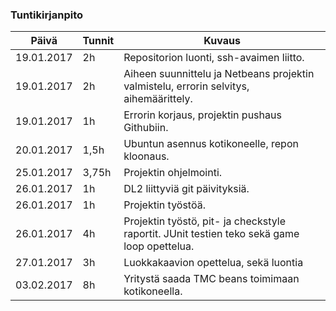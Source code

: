 ### Tuntikirjanpito
Päivä | Tunnit | Kuvaus
--------------- | ----- | ------
19.01.2017 | 2h | Repositorion luonti, ssh-avaimen liitto.
19.01.2017 | 2h | Aiheen suunnittelu ja Netbeans projektin valmistelu, errorin selvitys, aihemäärittely.
19.01.2017 | 1h | Errorin korjaus, projektin pushaus Githubiin.
20.01.2017 | 1,5h | Ubuntun asennus kotikoneelle, repon kloonaus.
25.01.2017 | 3,75h| Projektin ohjelmointi.
26.01.2017 | 1h | DL2 liittyviä git päivityksiä.
26.01.2017 | 1h | Projektin työstöä.
26.01.2017 | 4h | Projektin työstö, pit- ja checkstyle raportit. JUnit testien teko sekä game loop opettelua.
27.01.2017 | 3h | Luokkakaavion opettelua, sekä luontia
03.02.2017 | 8h | Yritystä saada TMC beans toimimaan kotikoneella.
